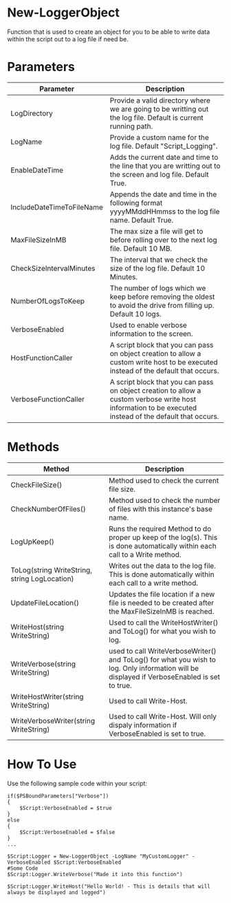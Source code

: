 # New-LoggerObject
Function that is used to create an object for you to be able to write data within the script out to a log file if need be.

# Parameters 

Parameter | Description 
----------|------------
LogDirectory | Provide a valid directory where we are going to be writting out the log file. Default is current running path. 
LogName | Provide a custom name for the log file. Default "Script_Logging". 
EnableDateTime | Adds the current date and time to the line that you are writting out to the screen and log file. Default True.
IncludeDateTimeToFileName | Appends the date and time in the following format yyyyMMddHHmmss to the log file name. Default True.
MaxFileSizeInMB | The max size a file will get to before rolling over to the next log file. Default 10 MB. 
CheckSizeIntervalMinutes | The interval that we check the size of the log file. Default 10 Minutes. 
NumberOfLogsToKeep | The number of logs which we keep before removing the oldest to avoid the drive from filling up. Default 10 logs. 
VerboseEnabled | Used to enable verbose information to the screen. 
HostFunctionCaller | A script block that you can pass on object creation to allow a custom write host to be executed instead of the default that occurs. 
VerboseFunctionCaller | A script block that you can pass on object creation to allow a custom verbose write host information to be executed instead of the default that occurs. 

# Methods 

Method | Description
-------|------------
CheckFileSize() | Method used to check the current file size. 
CheckNumberOfFiles() | Method used to check the number of files with this instance's base name. 
LogUpKeep() | Runs the required Method to do proper up keep of the log(s). This is done automatically within each call to a Write method. 
ToLog(string WriteString, string LogLocation) | Writes out the data to the log file. This is done automatically within each call to a write method. 
UpdateFileLocation() | Updates the file location if a new file is needed to be created after the MaxFileSizeInMB is reached. 
WriteHost(string WriteString) | Used to call the WriteHostWriter() and ToLog() for what you wish to log. 
WriteVerbose(string WriteString) | used to call WriteVerboseWriter() and ToLog() for what you wish to log. Only information will be displayed if VerboseEnabled is set to true. 
WriteHostWriter(string WriteString) | Used to call Write-Host. 
WriteVerboseWriter(string WriteString) | Used to call Write-Host. Will only dispaly information if VerboseEnabled is set to true. 

# How To Use 

Use the following sample code within your script: 

```
if($PSBoundParameters["Verbose"])
{
    $Script:VerboseEnabled = $true 
}
else
{
    $Script:VerboseEnabled = $false
}
... 

$Script:Logger = New-LoggerObject -LogName "MyCustomLogger" -VerboseEnabled $Script:VerboseEnabled
#Some Code 
$Script:Logger.WriteVerbose("Made it into this function")

$Script:Logger.WriteHost("Hello World! - This is details that will always be displayed and logged") 
```